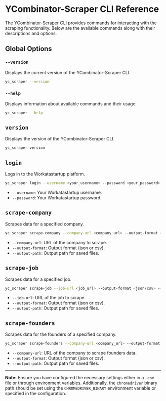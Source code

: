 # YCombinator-Scraper CLI Reference

The YCombinator-Scraper CLI provides commands for interacting with the scraping functionality. Below are the available commands along with their descriptions and options.

## Global Options

### `--version`

Displays the current version of the YCombinator-Scraper CLI.

```bash
yc_scraper --version
```

### `--help`

Displays information about available commands and their usage.

```bash
yc_scraper --help
```

## `version`

Displays the version of the YCombinator-Scraper CLI.

```bash
yc_scraper version
```

## `login`

Logs in to the Workatastartup platform.

```bash
yc_scraper login --username <your_username> --password <your_password>
```

- `--username`: Your Workatastartup username.
- `--password`: Your Workatastartup password.

## `scrape-company`

Scrapes data for a specified company.

```bash
yc_scraper scrape-company --company-url <company_url> --output-format <json/csv> --output-path <output_path>
```

- `--company-url`: URL of the company to scrape.
- `--output-format`: Output format (json or csv).
- `--output-path`: Output path for saved files.

## `scrape-job`

Scrapes data for a specified job.

```bash
yc_scraper scrape-job --job-url <job_url> --output-format <json/csv> --output-path <output_path>
```

- `--job-url`: URL of the job to scrape.
- `--output-format`: Output format (json or csv).
- `--output-path`: Output path for saved files.

## `scrape-founders`

Scrapes data for the founders of a specified company.

```bash
yc_scraper scrape-founders --company-url <company_url> --output-format <json/csv> --output-path <output_path>
```

- `--company-url`: URL of the company to scrape founders data.
- `--output-format`: Output format (json or csv).
- `--output-path`: Output path for saved files.


---

**Note:** Ensure you have configured the necessary settings either in a `.env` file or through environment variables. Additionally, the `chromedriver` binary path should be set using the `CHROMEDRIVER_BINARY` environment variable or specified in the configuration.

